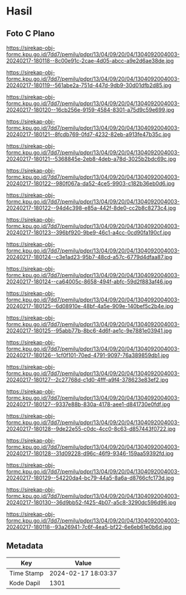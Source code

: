 # Hasil

## Foto C Plano

https://sirekap-obj-formc.kpu.go.id/7dd7/pemilu/pdpr/13/04/09/20/04/1304092004003-20240217-180118--8c00e91c-2cae-4d05-abcc-a9e2d6ae38de.jpg

https://sirekap-obj-formc.kpu.go.id/7dd7/pemilu/pdpr/13/04/09/20/04/1304092004003-20240217-180119--561abe2a-751d-447d-9db9-30d01dfb2d85.jpg

https://sirekap-obj-formc.kpu.go.id/7dd7/pemilu/pdpr/13/04/09/20/04/1304092004003-20240217-180120--16cb256e-9159-4584-8301-a75d9c59e699.jpg

https://sirekap-obj-formc.kpu.go.id/7dd7/pemilu/pdpr/13/04/09/20/04/1304092004003-20240217-180121--8fcdb769-0fd7-4232-82eb-a913fe47b35c.jpg

https://sirekap-obj-formc.kpu.go.id/7dd7/pemilu/pdpr/13/04/09/20/04/1304092004003-20240217-180121--5368845e-2eb8-4deb-a78d-3025b2bdc69c.jpg

https://sirekap-obj-formc.kpu.go.id/7dd7/pemilu/pdpr/13/04/09/20/04/1304092004003-20240217-180122--980f067a-da52-4ce5-9903-c182b36eb0d6.jpg

https://sirekap-obj-formc.kpu.go.id/7dd7/pemilu/pdpr/13/04/09/20/04/1304092004003-20240217-180122--94d4c398-e85a-442f-8de0-cc2b8c8273c4.jpg

https://sirekap-obj-formc.kpu.go.id/7dd7/pemilu/pdpr/13/04/09/20/04/1304092004003-20240217-180123--396bf920-9be9-46c1-a4cc-0cd90fa190cf.jpg

https://sirekap-obj-formc.kpu.go.id/7dd7/pemilu/pdpr/13/04/09/20/04/1304092004003-20240217-180124--c3e1ad23-95b7-48cd-a57c-6779d4dfaa87.jpg

https://sirekap-obj-formc.kpu.go.id/7dd7/pemilu/pdpr/13/04/09/20/04/1304092004003-20240217-180124--ca64005c-8658-494f-abfc-59d2f883af46.jpg

https://sirekap-obj-formc.kpu.go.id/7dd7/pemilu/pdpr/13/04/09/20/04/1304092004003-20240217-180125--6d08910e-48bf-4a5e-909e-140bef5c2b4e.jpg

https://sirekap-obj-formc.kpu.go.id/7dd7/pemilu/pdpr/13/04/09/20/04/1304092004003-20240217-180125--95abb77b-8bc6-4d6f-ae1c-9e7881e03941.jpg

https://sirekap-obj-formc.kpu.go.id/7dd7/pemilu/pdpr/13/04/09/20/04/1304092004003-20240217-180126--1cf0f101-70ed-4791-9097-76a389859db1.jpg

https://sirekap-obj-formc.kpu.go.id/7dd7/pemilu/pdpr/13/04/09/20/04/1304092004003-20240217-180127--2c27768d-c1d0-4fff-a9f4-378623e83ef2.jpg

https://sirekap-obj-formc.kpu.go.id/7dd7/pemilu/pdpr/13/04/09/20/04/1304092004003-20240217-180127--9337e88b-830a-4178-aee1-d841730e0fdf.jpg

https://sirekap-obj-formc.kpu.go.id/7dd7/pemilu/pdpr/13/04/09/20/04/1304092004003-20240217-180128--9de22e55-c0dc-4cc0-8c63-d857443f0722.jpg

https://sirekap-obj-formc.kpu.go.id/7dd7/pemilu/pdpr/13/04/09/20/04/1304092004003-20240217-180128--31d09228-d96c-46f9-9346-159aa59392fd.jpg

https://sirekap-obj-formc.kpu.go.id/7dd7/pemilu/pdpr/13/04/09/20/04/1304092004003-20240217-180129--54220da4-bc79-44a5-8a6a-d8766cfc173d.jpg

https://sirekap-obj-formc.kpu.go.id/7dd7/pemilu/pdpr/13/04/09/20/04/1304092004003-20240217-180130--36d9bb52-f425-4b07-a5c8-3290dc596d96.jpg

https://sirekap-obj-formc.kpu.go.id/7dd7/pemilu/pdpr/13/04/09/20/04/1304092004003-20240217-180118--93a26941-7c6f-4ea5-bf22-6e6eb61e0b6d.jpg


## Metadata

| Key        | Value               |
| ---------- | ------------------- |
| Time Stamp | 2024-02-17 18:03:37 |
| Kode Dapil | 1301                |



